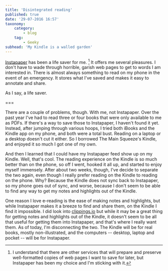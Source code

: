 ```yaml
---
title: 'Disintegrated reading'
published: true
date: '29-07-2016 16:57'
taxonomy:
    category:
        - blog
    tag:
        - Geeky
subhead: 'My Kindle is a walled garden'
---
```


[Instapaper](https://www.instapaper.com) has been a life saver for me. [^1] It offers me several pleasures. I don't have to wade through horrible, garish web pages to get to words I am interested in. There is almost always something to read on my phone in the event of an emergency. It stores what I've saved and makes it easy to annotate and share.

As I say, a life saver.

===

There are a couple of problems, though. With me, not Instapaper. Over the past year I've had to read three or four books that were only available to me as PDFs. If there's a way to save those to Instapaper, I haven't found it yet. Instead, after jumping through various hoops, I tried both iBooks and the Kindle app on my phone, and both were a total bust. Reading on a laptop or a desktop doesn't cut it either. So I borrowed The Main Squeeze's Kindle, and enjoyed it so much I got one of my own.

And then I learned that I could have my Instapaper feed show up on my Kindle. Well, that's cool. The reading experience on the Kindle is so much better than on the phone, so off I went, hooked it all up, and started to enjoy myself immensely.  After about two weeks, though, I've decide to separate the two again, even though I really prefer reading on the Kindle to reading on the phone. Why? Because the Kindle does not sync back to Instapaper, so my phone goes out of sync, and worse, because I don't seem to be able to find any way to get my notes and highlights out of the Kindle.

One reason I love e-reading is the ease of making notes and highlights, but while Instapaper makes it a breeze to find and share them, on the Kindle I find it impossible. I did look into [clippings.io](https://www.clippings.io) but while it may be a great thing for getting notes and highlights out of the Kindle, it doesn't seem to be all that useful for getting them into Instapaper, and that's where I really want them. As of today, I'm disconnecting the two. The Kindle will be for real books, mostly non-illustrated, and the computers -- desktop, laptop and pocket -- will be for Instapaper.

[^1]: I understand that there are other services that will prepare and preserve well-formatted copies of web pages I want to save for later, but Instapaper has been my choice and I'm sticking with it.